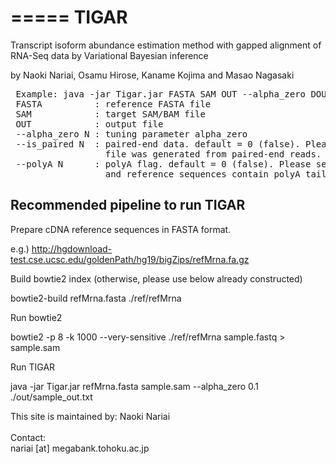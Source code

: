 =====
TIGAR
=====

Transcript isoform abundance estimation method with gapped alignment of RNA-Seq data by Variational Bayesian inference

by Naoki Nariai, Osamu Hirose, Kaname Kojima and Masao Nagasaki

<pre>
 Example: java -jar Tigar.jar FASTA SAM OUT --alpha_zero DOUBLE --is_paired INT --polyA INT
 FASTA          : reference FASTA file
 SAM            : target SAM/BAM file
 OUT            : output file
 --alpha_zero N : tuning parameter alpha_zero
 --is_paired N  : paired-end data. default = 0 (false). Please set 1, if sam
                  file was generated from paired-end reads.
 --polyA N      : polyA flag. default = 0 (false). Please set 1 if both read
                  and reference sequences contain polyA tails.
</pre>

## Recommended pipeline to run TIGAR

Prepare cDNA reference sequences in FASTA format.

e.g.) http://hgdownload-test.cse.ucsc.edu/goldenPath/hg19/bigZips/refMrna.fa.gz

Build bowtie2 index (otherwise, please use below already constructed)

bowtie2-build refMrna.fasta ./ref/refMrna

Run bowtie2

bowtie2 -p 8 -k 1000 --very-sensitive ./ref/refMrna sample.fastq > sample.sam

Run TIGAR

java -jar Tigar.jar  refMrna.fasta  sample.sam --alpha_zero 0.1 ./out/sample_out.txt







This site is maintained by:
Naoki Nariai<br>
<br>
Contact:<br>
nariai [at] megabank.tohoku.ac.jp

